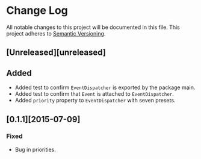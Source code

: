# Change Log
All notable changes to this project will be documented in this file.
This project adheres to [Semantic Versioning](http://semver.org/).

## [Unreleased][unreleased]
## Added
- Added test to confirm `EventDispatcher` is exported by the package main.
- Added test to confirm that `Event` is attached to `EventDispatcher`.
- Added `priority` property to `EventDispatcher` with seven presets.

## [0.1.1][2015-07-09]
### Fixed
- Bug in priorities.
